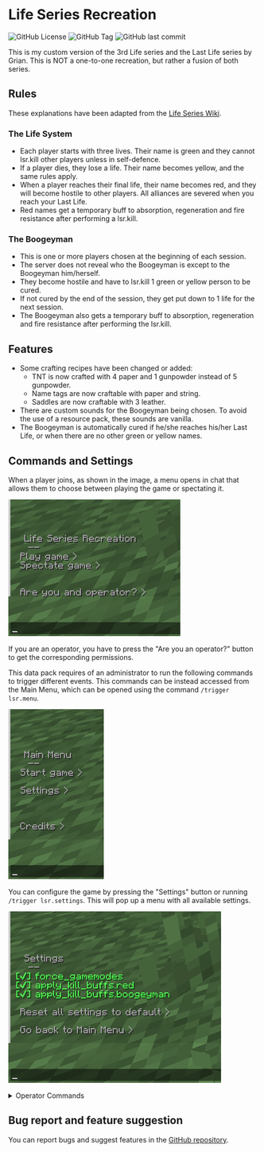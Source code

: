 # Life Series Recreation

![GitHub License](https://img.shields.io/github/license/LluisJM/Life-Series?style=for-the-badge&labelColor=111111&color=55FF55)
![GitHub Tag](https://img.shields.io/github/v/tag/LluisJM/Life-Series?include_prereleases&style=for-the-badge&labelColor=111111&color=FFFF55)
![GitHub last commit](https://img.shields.io/github/last-commit/LluisJM/Life-Series?style=for-the-badge&logo=github&labelColor=111111&color=FF5555)

This is my custom version of the 3rd Life series and the Last Life series by Grian. This is NOT a one-to-one recreation, but rather a fusion of both series. 

## Rules

These explanations have been adapted from the [Life Series Wiki](https://the-life-series.fandom.com/wiki/3rd_Life#Rules).

### The Life System

- Each player starts with three lives. Their name is green and they cannot lsr.kill other players unless in self-defence.
- If a player dies, they lose a life. Their name becomes yellow, and the same rules apply.
- When a player reaches their final life, their name becomes red, and they will become hostile to other players. All alliances are severed when you reach your Last Life.
- Red names get a temporary buff to absorption, regeneration and fire resistance after performing a lsr.kill.

### The Boogeyman

- This is one or more players chosen at the beginning of each session.
- The server does not reveal who the Boogeyman is except to the Boogeyman him/herself.
- They become hostile and have to lsr.kill 1 green or yellow person to be cured.
- If not cured by the end of the session, they get put down to 1 life for the next session.
- The Boogeyman also gets a temporary buff to absorption, regeneration and fire resistance after performing the lsr.kill.

## Features

- Some crafting recipes have been changed or added:
  - TNT is now crafted with 4 paper and 1 gunpowder instead of 5 gunpowder.
  - Name tags are now craftable with paper and string.
  - Saddles are now craftable with 3 leather.
- There are custom sounds for the Boogeyman being chosen. To avoid the use of a resource pack, these sounds are vanilla. 
- The Boogeyman is automatically cured if he/she reaches his/her Last Life, or when there are no other green or yellow names.

## Commands and Settings

When a player joins, as shown in the image, a menu opens in chat that allows them to choose between playing the game or spectating it.

![Player Menu](screenshots/player_menu.png)

If you are an operator, you have to press the "Are you an operator?" button to get the corresponding permissions.

This data pack requires of an administrator to run the following commands to trigger different events. This commands can be instead accessed from the Main Menu, which can be opened using the command `/trigger lsr.menu`.

![Main Menu](screenshots/main_menu.png)

You can configure the game by pressing the "Settings" button or running `/trigger lsr.settings`. This will pop up a menu with all available settings.

![Settings Menu](screenshots/settings_menu.png)

<details>
<summary>Operator Commands</summary>

The game must be started with the following command:
```
/trigger lsr.start_game
```
The session must be manually started using the following command:
```
/trigger lsr.start_session
```
This will send a message to all the players saying that the session has started and it will punish Boogeymen that did not kill a player last session.

The Boogeyman must be manually chosen using the following command:
```
/trigger lsr.choose_boogeyman
```
This command can be run multiple times for multiple boogeymen.

The Boogeyman can be manually cured using the following command:
```
/execute as <PLAYER NAME GOES HERE> run function lsr:boogeyman/cure
```
Functions are run automatically and are not supposed to be run by a player.

</details>

## Bug report and feature suggestion

You can report bugs and suggest features in the [GitHub repository](https://github.com/LluisJM/Life-Series/issues).
